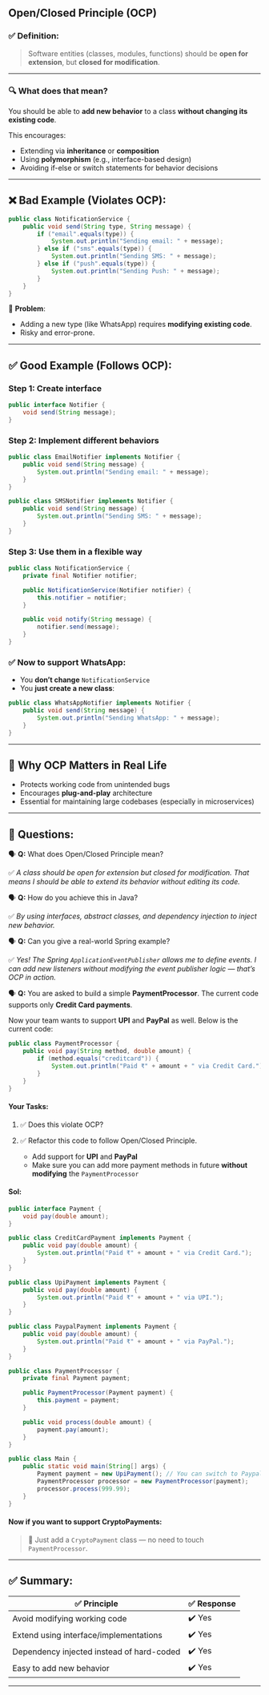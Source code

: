 ## Open/Closed Principle (OCP)

### ✅ **Definition:**

> Software entities (classes, modules, functions) should be **open for extension**, but **closed for modification**.

---

### 🔍 What does that mean?

You should be able to **add new behavior** to a class **without changing its existing code**.

This encourages:

* Extending via **inheritance** or **composition**
* Using **polymorphism** (e.g., interface-based design)
* Avoiding if-else or switch statements for behavior decisions

---

## ❌ Bad Example (Violates OCP):

```java
public class NotificationService {
    public void send(String type, String message) {
        if ("email".equals(type)) {
            System.out.println("Sending email: " + message);
        } else if ("sms".equals(type)) {
            System.out.println("Sending SMS: " + message);
        } else if ("push".equals(type)) {
            System.out.println("Sending Push: " + message);
        }
    }
}
```

🔴 **Problem**:

* Adding a new type (like WhatsApp) requires **modifying existing code**.
* Risky and error-prone.

---

## ✅ Good Example (Follows OCP):

### Step 1: Create interface

```java
public interface Notifier {
    void send(String message);
}
```

### Step 2: Implement different behaviors

```java
public class EmailNotifier implements Notifier {
    public void send(String message) {
        System.out.println("Sending email: " + message);
    }
}

public class SMSNotifier implements Notifier {
    public void send(String message) {
        System.out.println("Sending SMS: " + message);
    }
}
```

### Step 3: Use them in a flexible way

```java
public class NotificationService {
    private final Notifier notifier;

    public NotificationService(Notifier notifier) {
        this.notifier = notifier;
    }

    public void notify(String message) {
        notifier.send(message);
    }
}
```

### ✅ Now to support WhatsApp:

* You **don’t change** `NotificationService`
* You **just create a new class**:

```java
public class WhatsAppNotifier implements Notifier {
    public void send(String message) {
        System.out.println("Sending WhatsApp: " + message);
    }
}
```

---

## 🧠 Why OCP Matters in Real Life

* Protects working code from unintended bugs
* Encourages **plug-and-play** architecture
* Essential for maintaining large codebases (especially in microservices)

---

## 💬 Questions:

🗣️ **Q:** What does Open/Closed Principle mean?

✅ *A class should be open for extension but closed for modification. That means I should be able to extend its behavior without editing its code.*

🗣️ **Q:** How do you achieve this in Java?

✅ *By using interfaces, abstract classes, and dependency injection to inject new behavior.*

🗣️ **Q:** Can you give a real-world Spring example?

✅ *Yes! The Spring `ApplicationEventPublisher` allows me to define events. I can add new listeners without modifying the event publisher logic — that’s OCP in action.*

🗣️ **Q:** You are asked to build a simple **PaymentProcessor**. The current code supports only **Credit Card payments**.

Now your team wants to support **UPI** and **PayPal** as well. Below is the current code:

```java
public class PaymentProcessor {
    public void pay(String method, double amount) {
        if (method.equals("creditcard")) {
            System.out.println("Paid ₹" + amount + " via Credit Card.");
        }
    }
}
```

#### Your Tasks:

1. ✅ Does this violate OCP?
2. ✅ Refactor this code to follow Open/Closed Principle.

   * Add support for **UPI** and **PayPal**
   * Make sure you can add more payment methods in future **without modifying** the `PaymentProcessor`

#### Sol:

```java
public interface Payment {
    void pay(double amount);
}
```
```java
public class CreditCardPayment implements Payment {
    public void pay(double amount) {
        System.out.println("Paid ₹" + amount + " via Credit Card.");
    }
}

public class UpiPayment implements Payment {
    public void pay(double amount) {
        System.out.println("Paid ₹" + amount + " via UPI.");
    }
}

public class PaypalPayment implements Payment {
    public void pay(double amount) {
        System.out.println("Paid ₹" + amount + " via PayPal.");
    }
}
```
```java
public class PaymentProcessor {
    private final Payment payment;

    public PaymentProcessor(Payment payment) {
        this.payment = payment;
    }

    public void process(double amount) {
        payment.pay(amount);
    }
}
```
```java
public class Main {
    public static void main(String[] args) {
        Payment payment = new UpiPayment(); // You can switch to PaypalPayment etc.
        PaymentProcessor processor = new PaymentProcessor(payment);
        processor.process(999.99);
    }
}
```

#### Now if you want to support CryptoPayments:

> 🔄 Just add a `CryptoPayment` class — no need to touch `PaymentProcessor`.

---

## ✅ Summary:

| ✅ Principle                               | ✅ Response |
| ----------------------------------------- | --------------- |
| Avoid modifying working code              | ✔️ Yes          |
| Extend using interface/implementations    | ✔️ Yes          |
| Dependency injected instead of hard-coded | ✔️ Yes          |
| Easy to add new behavior                  | ✔️ Yes          |

---





